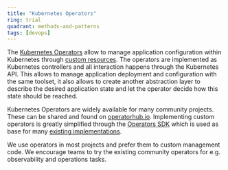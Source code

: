 ```yaml
---
title: "Kubernetes Operators"
ring: trial
quadrant: methods-and-patterns
tags: [devops]
---
```


The [Kubernetes Operators](https://kubernetes.io/docs/concepts/extend-kubernetes/operator/) allow to manage application configuration within Kubernetes through [custom resources](https://kubernetes.io/docs/concepts/extend-kubernetes/api-extension/custom-resources/).
The operators are implemented as Kubernetes controllers and all interaction happens through the Kubernetes API.
This allows to manage application deployment and configuration with the same toolset, it also allows to create another abstraction layer to describe the desired application state and let the operator decide how this state should be reached.

Kubernetes Operators are widely available for many community projects.
These can be shared and found on [operatorhub.io](https://operatorhub.io/).
Implementing custom operators is greatly simplified through the [Operators SDK](https://sdk.operatorframework.io/) which is used as base for many [existing implementations](https://github.com/operator-framework/awesome-operators).

We use operators in most projects and prefer them to custom management code.
We encourage teams to try the existing community operators for e.g. observability and operations tasks.

